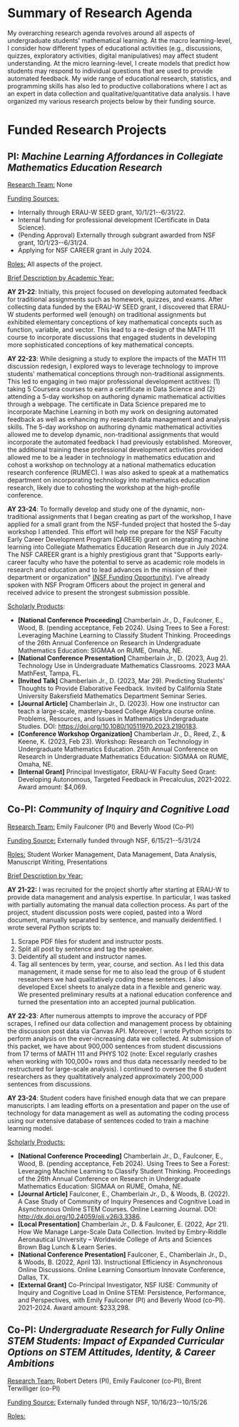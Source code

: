 # Summary of Research Agenda
My overarching research agenda revolves around all aspects of undergraduate students' mathematical learning. At the macro learning-level, I consider how different types of educational activities (e.g., discussions, quizzes, exploratory activities, digital manipulatives) may affect student understanding. At the micro learning-level, I create models that predict how students may respond to individual questions that are used to provide automated feedback. My wide range of educational research, statistics, and programming skills has also led to productive collaborations where I act as an expert in data collection and qualitative/quantitative data analysis. I have organized my various research projects below by their funding source. 

# Funded Research Projects
## **PI**: ***Machine Learning Affordances in Collegiate Mathematics Education Research***

<ins>Research Team:</ins> None

<ins>Funding Sources:</ins> 
- Internally through ERAU-W SEED grant, 10/1/21--6/31/22. 
- Internal funding for professional development (Certificate in Data Science). 
- (Pending Approval) Externally through subgrant awarded from NSF grant, 10/1/23--6/31/24. 
- Applying for NSF CAREER grant in July 2024.

<ins>Roles:</ins> All aspects of the project.

<ins>Brief Description by Academic Year:</ins> 

**AY 21-22**: Initially, this project focused on developing automated feedback for traditional assignments such as homework, quizzes, and exams. After collecting data funded by the ERAU-W SEED grant, I discovered that ERAU-W students performed well (enough) on traditional assignments but exhibited elementary conceptions of key mathematical concepts such as function, variable, and vector. This lead to a re-design of the MATH 111 course to incorporate discussions that engaged students in developing more sophisticated conceptions of key mathematical concepts. 

**AY 22-23**: While designing a study to explore the impacts of the MATH 111 discussion redesign, I explored ways to leverage technology to improve students' mathematical conceptions through non-traditional assignments. This led to engaging in two major professional development actitives: (1) taking 5 Coursera courses to earn a certificate in Data Science and (2) attending a 5-day workshop on authoring dynamic mathematical activities through a webpage. The certificate in Data Science prepared me to incorporate Machine Learning in both my work on designing automated feedback as well as enhancing my research data management and analysis skills. The 5-day workshop on authoring dynamic mathematical activities allowed me to develop dynamic, non-traditional assignments that would incorporate the automated feedback I had previously established. Moreover, the additional training these professional development activities provided allowed me to be a leader in technology in mathematics education and cohost a workshop on technology at a national mathematics education research conference (RUMEC). I was also asked to speak at a mathematics department on incorporating technology into mathematics education research, likely due to cohosting the workshop at the high-profile conference. 

**AY 23-24**: To formally develop and study one of the dynamic, non-traditional assignments that I began creating as part of the workshop, I have applied for a small grant from the NSF-funded project that hosted the 5-day workshop I attended. This effort will help me prepare for the NSF Faculty Early Career Development Program (CAREER) grant on integrating machine learning into Collegiate Mathematics Education Research due in July 2024. The NSF CAREER grant is a highly prestigious grant that "Supports early-career faculty who have the potential to serve as academic role models in research and education and to lead advances in the mission of their department or organization" [(NSF Funding Opportunity)](https://new.nsf.gov/funding/opportunities/faculty-early-career-development-program-career). I've already spoken with NSF Program Officers about the project in general and received advice to present the strongest submission possible.

<ins>Scholarly Products</ins>:
- **[National Conference Proceeding]** Chamberlain Jr., D., Faulconer, E., Wood, B. (pending acceptance, Feb 2024). Using Trees to See a Forest: Leveraging Machine Learning to Classify Student Thinking. Proceedings of the 26th Annual Conference on Research in Undergraduate Mathematics Education: SIGMAA on RUME, Omaha, NE. 
- **[National Conference Presentation]** Chamberlain Jr., D. (2023, Aug 2). Technology Use in Undergraduate Mathematics Classrooms. 2023 MAA MathFest, Tampa, FL.
- **[Invited Talk]** Chamberlain Jr., D. (2023, Mar 29). Predicting Students’ Thoughts to Provide Elaborative Feedback. Invited by California State University Bakersfield Mathematics Department Seminar Series.
- **[Journal Article]** Chamberlain Jr., D. (2023). How one instructor can teach a large-scale, mastery-based College Algebra course online. Problems, Resources, and Issues in Mathematics Undergraduate Studies. DOI: https://doi.org/10.1080/10511970.2023.2190183.
- **[Conference Workshop Organization]** Chamberlain Jr., D., Reed, Z., & Keene, K. (2023, Feb 23). Workshop: Research on Technology in Undergraduate Mathematics Education. 25th Annual Conference on Research in Undergraduate Mathematics Education: SIGMAA on RUME, Omaha, NE.
- **[Internal Grant]** Principal Investigator, ERAU-W Faculty Seed Grant: Developing Autonomous, Targeted Feedback in Precalculus, 2021-2022. Award amount: $4,069.

## **Co-PI**: ***Community of Inquiry and Cognitive Load***

<ins>Research Team:</ins> Emily Faulconer (PI) and Beverly Wood (Co-PI)

<ins>Funding Source:</ins> Externally funded through NSF, 6/15/21--5/31/24

<ins>Roles:</ins> Student Worker Management, Data Management, Data Analysis, Manuscript Writing, Presentations

<ins>Brief Description by Year:</ins>

**AY 21-22:** I was recruited for the project shortly after starting at ERAU-W to provide data management and analysis expertise. In particular, I was tasked with partially automating the manual data collection process. As part of the project, student discussion posts were copied, pasted into a Word document, manually separated by sentence, and manually deidentified. I wrote several Python scripts to:
1. Scrape PDF files for student and instructor posts.
2. Split all post by sentence and tag the speaker. 
3. Deidentify all student and instructor names.
4. Tag all sentences by term, year, course, and section. 
As I led this data management, it made sense for me to also lead the group of 6 student researchers we had qualitatively coding these sentences. I also developed Excel sheets to analyze data in a flexible and generic way. We presented preliminary results at a national education conference and turned the presentation into an accepted journal publication. 

**AY 22-23**: After numerous attempts to improve the accuracy of PDF scrapes, I refined our data collection and management process by obtaining the discussion post data via Canvas API. Moreover, I wrote Python scripts to perform analysis on the ever-increasing data we collected. At submission of this packet, we have about 900,000 sentences from student discussions from 17 terms of MATH 111 and PHYS 102 (note: Excel regularly crashes when working with 100,000+ rows and thus data necessarily needed to be restructured for large-scale analysis). I continued to oversee the 6 student researchers as they qualtitatively analyzed approximately 200,000 sentences from discussions.

**AY 23-24**: Student coders have finished enough data that we can prepare manuscripts. I am leading efforts on a presentation and paper on the use of technology for data management as well as automating the coding process using our extensive database of sentences coded to train a machine learning model. 

<ins>Scholarly Products:</ins>
- **[National Conference Proceeding]** Chamberlain Jr., D., Faulconer, E., Wood, B. (pending acceptance, Feb 2024). Using Trees to See a Forest: Leveraging Machine Learning to Classify Student Thinking. Proceedings of the 26th Annual Conference on Research in Undergraduate Mathematics Education: SIGMAA on RUME, Omaha, NE. 
- **[Journal Article]** Faulconer, E., Chamberlain Jr., D., & Woods, B. (2022). A Case Study of Community of Inquiry Presences and Cognitive Load in Asynchronous Online STEM Courses. Online Learning Journal. DOI: http://dx.doi.org/10.24059/olj.v26i3.3386.
- **[Local Presentation]** Chamberlain Jr., D. & Faulconer, E. (2022, Apr 21). How We Manage Large-Scale Data Collection. Invited by Embry-Riddle Aeronautical University – Worldwide College of Arts and Sciences Brown Bag Lunch & Learn Series.
- **[National Conference Presentation]** Faulconer, E., Chamberlain Jr., D., & Woods, B. (2022, April 13). Instructional Efficiency in Asynchronous Online Discussions. Online Learning Consortium Innovate Conference, Dallas, TX.
- **[External Grant]** Co-Principal Investigator, NSF IUSE: Community of Inquiry and Cognitive Load in Online STEM: Persistence, Performance, and Perspectives, with Emily Faulconer (PI) and Beverly Wood (co-PI). 2021-2024. Award amount: $233,298.

## **Co-PI**: ***Undergraduate Research for Fully Online STEM Students: Impact of Expanded Curricular Options on STEM Attitudes, Identity, & Career Ambitions***

<ins>Research Team:</ins> Robert Deters (PI), Emily Faulconer (co-PI), Brent Terwilliger (co-PI)

<ins>Funding Source:</ins> Externally funded through NSF, 10/16/23--10/15/26

<ins>Roles:</ins> 
